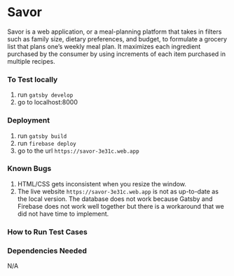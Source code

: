 # Savor

Savor is a web application, or a meal-planning platform that takes in filters such as family size, dietary preferences, and budget, to formulate a grocery list that plans one’s weekly meal plan. It maximizes each ingredient purchased by the consumer by using increments of each item purchased in multiple recipes. 

### To Test locally
1. run `gatsby develop`
2. go to localhost:8000

### Deployment
1. run `gatsby build`
2. run `firebase deploy`
3. go to the url `https://savor-3e31c.web.app`

### Known Bugs
1. HTML/CSS gets inconsistent when you resize the window.
2. The live website `https://savor-3e31c.web.app` is not as up-to-date as the local version. The database does not work because Gatsby and Firebase does not work well together but there is a workaround that we did not have time to implement.

### How to Run Test Cases

### Dependencies Needed

N/A


